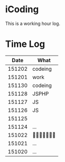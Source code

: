 
# iCoding

This is a working hour log.

# Time Log

|Date|What|
|----|--------|
| 151202|codeing|
| 151201|work|
| 151130|codeing|
| 151128|JSPHP|
| 151127|JS|
| 151126|JS|
| 151125|    |
| 151124| ...|
| 151022| 🍅🍅🍅🍅🍅🍅🍅|
| 151021| ...|
| 151020| ...|